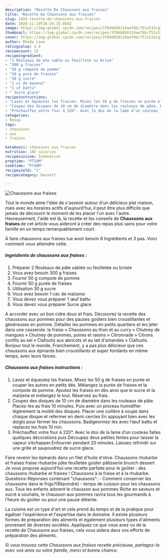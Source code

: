 ```yaml
---
description: "Recette De Chaussons aux fraises"
title: "Recette De Chaussons aux fraises"
slug: 1455-recette-de-chaussons-aux-fraises
date: 2020-11-19T18:34:33.058Z
image: https://img-global.cpcdn.com/recipes/3784b058114aef8b/751x532cq70/chaussons-aux-fraises-photo-principale-de-la-recette.jpg
thumbnail: https://img-global.cpcdn.com/recipes/3784b058114aef8b/751x532cq70/chaussons-aux-fraises-photo-principale-de-la-recette.jpg
cover: https://img-global.cpcdn.com/recipes/3784b058114aef8b/751x532cq70/chaussons-aux-fraises-photo-principale-de-la-recette.jpg
author: Rhoda Lane
ratingvalue: 4.4
reviewcount: 15
recipeingredient:
- "2 Rouleaux de pte sable ou feuillete ou brise"
- "300 g fraises"
- "50 g compote de pomme"
- "50 g pure de fraises"
- "30 g sucre"
- "1 cc de mazena"
- "1 uf battu"
- " Sucre glace"
recipeinstructions:
- "Lavez et équeutez les fraises. Mixez les 50 g de fraises en purée et couper les autres en petits dés. Mélangez la purée de fraises et la compote de pomme. Ajoutez les fraises en dès ainsi que le sucre et la maïzena et mélangez le tout. Réservez au frais."
- "Coupez des disques de 10 cm de diamètre dans les rouleaux de pâte. Placez-les au frais 10 minutes. Puis avec un pinceau humidifier légèrement la moitié des disques. Placer une cuillère à soupe dans chaque disque et refermer en demi cercles En appuyant bien avec les doigts pour fermer les chaussons. Badigeonnez-les avec l’œuf battu et replacez les frais 10 min."
- "Préchauffez votre four à 220°. Avec le dos de la lame d’un couteau faites quelques décorations puis Découpez deux petites fentes pour laisser la vapeur s’échapper.Enfourner pendant 20 minutes. Laissez refroidir sur une grille et saupoudrez de sucre glace."
categories:
- Resep
tags:
- chaussons
- aux
- fraises

katakunci: chaussons aux fraises 
nutrition: 105 calories
recipecuisine: Indonesian
preptime: "PT28M"
cooktime: "PT40M"
recipeyield: "1"
recipecategory: Dessert

---
```



![Chaussons aux fraises](https://img-global.cpcdn.com/recipes/3784b058114aef8b/751x532cq70/chaussons-aux-fraises-photo-principale-de-la-recette.jpg)

Tout le monde aime l'idée de s'asseoir autour d'un délicieux plat maison, mais avec les horaires actifs d'aujourd'hui, il peut être plus difficile que jamais de découvrir le moment de les placer l'un avec l'autre. Heureusement, l'aide est là, la recette et les conseils de <strong> Chaussons aux fraises </strong> de cet article vous aideront à créer des repas plus sains pour votre famille en un temps remarquablement court.

<!--inarticleads1-->

À faire chaussons aux fraises tue avoir besoin 8 Ingrédients et 3 pas. Voici comment vous atteindre cette.

##### Ingrédients de chaussons aux fraises :

1. Préparer 2 Rouleaux de pâte sablée ou feuilletée ou brisée
1. Vous avez besoin 300 g fraises
1. Fournir 50 g compote de pomme
1. Fournir 50 g purée de fraises
1. Utilisation 30 g sucre
1. Vous avez besoin 1 càc de maïzena
1. Vous devez vous préparer 1 œuf battu
1. Vous devez vous préparer  Sucre glace


A accorder avec un bon cidre doux et frais. Découvrez la recette des chaussons aux pommes pour des pauses goûters bien croustillantes et généreuses en pomme. Détailler les pommes en petits quartiers et les jeter dans une casserole. la fraise » Chaussons au thon et au curry » Chutney de mangues » Chutney de pommes, poires et raisins » Citronnade » Citrons confits au sel » Clafoutis aux abricots et au lait d&#39;amandes » Clafoutis. Bonjour tout le monde, Franchement, y a pas plus délicieux que ces chaussons aux épinards bien croustillants et super fondants en même temps, avec leurs farces. 

<!--inarticleads2-->

##### Chaussons aux fraises instructions :

1. Lavez et équeutez les fraises. Mixez les 50 g de fraises en purée et couper les autres en petits dés. Mélangez la purée de fraises et la compote de pomme. Ajoutez les fraises en dès ainsi que le sucre et la maïzena et mélangez le tout. Réservez au frais.
1. Coupez des disques de 10 cm de diamètre dans les rouleaux de pâte. Placez-les au frais 10 minutes. Puis avec un pinceau humidifier légèrement la moitié des disques. Placer une cuillère à soupe dans chaque disque et refermer en demi cercles En appuyant bien avec les doigts pour fermer les chaussons. Badigeonnez-les avec l’œuf battu et replacez les frais 10 min.
1. Préchauffez votre four à 220°. Avec le dos de la lame d’un couteau faites quelques décorations puis Découpez deux petites fentes pour laisser la vapeur s’échapper.Enfourner pendant 20 minutes. Laissez refroidir sur une grille et saupoudrez de sucre glace.


Faire revenir les épinards dans un filet d&#39;huile d&#39;olive. Chaussons rhubarbe et fraises fraise rhubarbe pâte feuilletée goûter pâtisserie brunch dessert Je vous propose aujourd&#39;hui une recette parfaite pour le goûter : des chaussons rhubarbe et fraises ! Chaussons à la fraise et à la rhubarbe. Questions-Réponses contenant &#34;chaussons&#34;: - Comment conserver les chaussons dans le frigo?(Répondre) - temps de cuisson pour les chaussons aux. Tous les enfants adorent le chausson aux pommes Riche en saveurs et sucré à souhaits, le chausson aux pommes ravira tous les gourmands à l&#39;heure du goûter ou pour une pause détente. 

<!--inarticleads1-->

<p>
La cuisine est un type d'art et cela prend du temps et de la pratique pour égaliser l'expérience et l'expertise dans le domaine. Il existe plusieurs formes de préparation des aliments et également plusieurs types d'aliments provenant de diverses sociétés. Appliquez ce que vous avez vu de la recette de Chaussons aux fraises, cela vous aidera dans vos efforts de préparation des aliments.
</p>

<p>
<i>Si vous trouvez cette Chaussons aux fraises recette précieuse, partagez-la avec vos amis ou votre famille, merci et bonne chance.</i>
</p>
